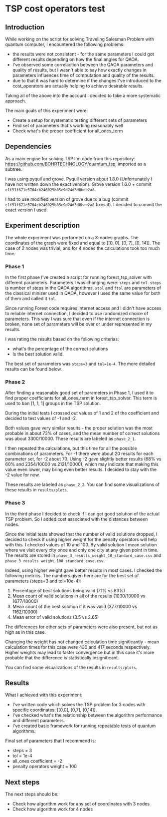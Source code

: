 # TSP cost operators test

## Introduction

While working on the script for solving Traveling Salesman Problem with quantum computer, I encountered the following problems:

- the results were not consistent - for the same parameters I could got different results depending on how the final angles for QAOA.
- I've observed some correlaction between the QAOA parameters and quality of results, but I wasn't able to say how exactly changes in parameters influences time of computation and quality of the results.
- due to that it was hard to determine if the changes I've introduced to the cost_operators are actually helping to achieve desirable results.

Taking all of the above into the account I decided to take a more systematic approach.

The main goals of this experiment were:
- Create a setup for systematic testing different sets of parameters
- Find set of parameters that's working reasonably well
- Check what's the proper coefficient for all_ones_term 

## Dependencies

As a main engine for solving TSP I'm code from this repository: https://github.com/BOHRTECHNOLOGY/quantum_tsp, imported as a subtree.

I was using pyquil and grove.
Pyquil version about 1.8.0 (Unfortunately I have not written down the exact version).
Grove version 1.6.0 + commit `c1f51f671e5704cb246025b85c9d24d5d8bee2a8`.

I had to use modified version of grove due to a bug (commit `c1f51f671e5704cb246025b85c9d24d5d8bee2a8` fixes it). I decided to commit the exact version I used.

## Experiment description

The whole experiment was performed on a 3-nodes graphs. The coordinates of the graph were fixed and equal to [[0, 0], [0, 7], [0, 14]].
The case of 2 nodes was trivial, and for 4 nodes the calculations took too much time.

### Phase 1

In the first phase I've created a script for running forest_tsp_solver with different parameters.
Parameters I was changing were: `steps` and `tol`.  `steps` is number of steps in the QAOA algorithms. `xtol` and `ftol` are parameters of the classical minizer used in QAOA, however I used the same value for both of them and called it `tol`.

Since running Forest code requires internet access and I didn't have access to reliable internet connection, I decided to use randomized choice of parameters. 
This way I was sure that even if the internet connection is broken, none set of parameters will be over or under represented in my results.

I was rating the results based on the following criterias:
- what's the percentage of the correct solutions
- Is the best solution valid.

The best set of parameters was `steps=3` and `tol=1e-4`. The more detailed results can be found below.


### Phase 2

After finding a reasonably good set of parameters in Phase 1, I used it to find proper coefficients for all_ones_term in forest_tsp_solver.
This term is used to ban [1, 1, 1] groups in the TSP solution.

During the initial tests I crossed out values of 1 and 2 of the coefficient and decided to test values of -1 and -2.

Both values gave very similar results - the proper solution was the most probable in about 73% of cases, and the mean number of correct solutions was about 3300/10000. These results are labeled as `phase_2_1`.

I then repeated the calculations, but this time for all the possible combinations of parameters. For -1 there were about 20 results for each parameter set, for -2 about 70.
Using -2 gave slightly better results (68% vs 60% and 2354/10000 vs 2121/10000), which may indicate that making this value even lower, may bring even better results. I decided to stay with the -2 value for now.

These results are labeled as `phase_2_2`. You can find some visualizations of these results in `results/plots`.

### Phase 3

In the third phase I decided to check if I can get good solution of the actual TSP problem. So I added cost associated with the distances between nodes.

Since the initial tests showed that the number of valid solutions dropped, I decided to check if using higher weight for the penalty operators will help with this. I checked values of 10 and 100. By valid solution I mean solution where we visit every city once and only one city at any given point in time.
The results are stored in `phase_3_results_weight_10_standard_case.csv` and `phase_3_results_weight_100_standard_case.csv`.

Indeed, using higher weight gave better results in most cases. I checked the following metrics. The numbers given here are for the best set of parameters (steps=3 and tol=10e-4):
1. Percentage of best solutions being valid (71% vs 83%)
2. Mean count of valid solutions in all of the results (1030/10000 vs 1677/10000)
3. Mean count of the best solution if it was valid (377/10000 vs 1162/10000)
4. Mean error of valid solutions (3.5 vs 2.65)

The differences for other sets of parameters were also present, but not as high as in this case.

Changing the weight has not changed calculation time significantly - mean calculation times for this case were 430 and 417 seconds respectively. Higher weights may lead to faster convergence but in this case it's more probable that the difference is statistically insignificant.

You can find some visualizations of the results in `results/plots`.

## Results

What I achieved with this experiment:
- I've written code which solves the TSP problem for 3 nodes with specific coordinates: [[0,0], [0,7], [0,14]]. 
- I've checked what's the relationship between the algorithm performance and different parameters.
- I've created basic framework for running repeatable tests of quantum algorithms.

Final set of parameters that I recommend is: 
- steps = 3
- tol = 1e-4
- all_ones coefficient = -2
- penalty operators weight = 100

## Next steps

The next steps should be:
- Check how algorithm work for any set of coordinates with 3 nodes
- Check how algorithm work for 4 nodes


